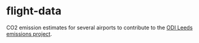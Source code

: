 # flight-data

CO2 emission estimates for several airports to contribute to the [ODI Leeds emissions project](https://odileeds.org/projects/flight-emissions/).
